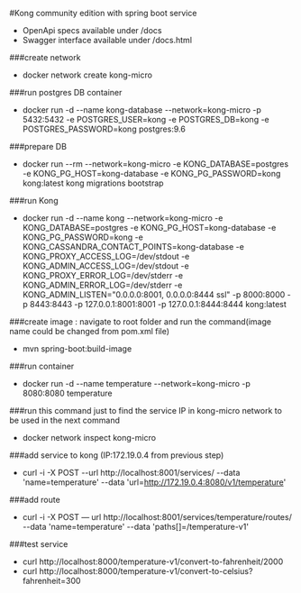 #Kong community edition with spring boot service
- OpenApi specs available under /docs
- Swagger interface available under /docs.html

###create network
- docker network create kong-micro


###run postgres DB container
- docker run -d --name kong-database --network=kong-micro -p 5432:5432 -e POSTGRES_USER=kong -e POSTGRES_DB=kong -e POSTGRES_PASSWORD=kong postgres:9.6


###prepare DB
- docker run --rm --network=kong-micro -e KONG_DATABASE=postgres -e KONG_PG_HOST=kong-database -e KONG_PG_PASSWORD=kong kong:latest kong migrations bootstrap


###run Kong
- docker run -d --name kong --network=kong-micro -e KONG_DATABASE=postgres -e KONG_PG_HOST=kong-database -e KONG_PG_PASSWORD=kong -e KONG_CASSANDRA_CONTACT_POINTS=kong-database -e KONG_PROXY_ACCESS_LOG=/dev/stdout -e KONG_ADMIN_ACCESS_LOG=/dev/stdout -e KONG_PROXY_ERROR_LOG=/dev/stderr -e KONG_ADMIN_ERROR_LOG=/dev/stderr -e KONG_ADMIN_LISTEN="0.0.0.0:8001, 0.0.0.0:8444 ssl" -p 8000:8000 -p 8443:8443 -p 127.0.0.1:8001:8001 -p 127.0.0.1:8444:8444 kong:latest


###create image : navigate to root folder and run the command(image name could be changed from pom.xml file)
- mvn spring-boot:build-image


###run container 
- docker run -d --name temperature --network=kong-micro -p 8080:8080 temperature


###run this command just to find the service IP in kong-micro network to be used in the next command
- docker network inspect kong-micro


###add service to kong (IP:172.19.0.4 from previous step)
- curl -i -X POST --url http://localhost:8001/services/ --data 'name=temperature' --data 'url=http://172.19.0.4:8080/v1/temperature'


###add route
- curl -i -X POST — url http://localhost:8001/services/temperature/routes/ --data 'name=temperature' --data 'paths[]=/temperature-v1'


###test service
- curl http://localhost:8000/temperature-v1/convert-to-fahrenheit/2000
- curl http://localhost:8000/temperature-v1/convert-to-celsius?fahrenheit=300
